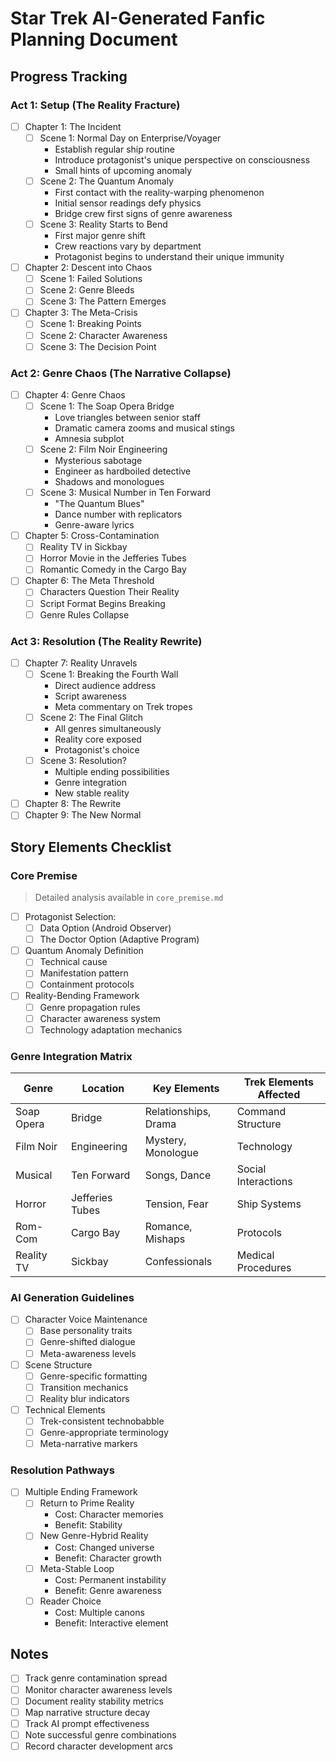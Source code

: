# Star Trek AI-Generated Fanfic Planning Document

## Progress Tracking

### Act 1: Setup (The Reality Fracture)
- [ ] Chapter 1: The Incident
  - [ ] Scene 1: Normal Day on Enterprise/Voyager
    - Establish regular ship routine
    - Introduce protagonist's unique perspective on consciousness
    - Small hints of upcoming anomaly
  - [ ] Scene 2: The Quantum Anomaly
    - First contact with the reality-warping phenomenon
    - Initial sensor readings defy physics
    - Bridge crew first signs of genre awareness
  - [ ] Scene 3: Reality Starts to Bend
    - First major genre shift
    - Crew reactions vary by department
    - Protagonist begins to understand their unique immunity
- [ ] Chapter 2: Descent into Chaos
  - [ ] Scene 1: Failed Solutions
  - [ ] Scene 2: Genre Bleeds
  - [ ] Scene 3: The Pattern Emerges
- [ ] Chapter 3: The Meta-Crisis
  - [ ] Scene 1: Breaking Points
  - [ ] Scene 2: Character Awareness
  - [ ] Scene 3: The Decision Point

### Act 2: Genre Chaos (The Narrative Collapse)
- [ ] Chapter 4: Genre Chaos
  - [ ] Scene 1: The Soap Opera Bridge
    - Love triangles between senior staff
    - Dramatic camera zooms and musical stings
    - Amnesia subplot
  - [ ] Scene 2: Film Noir Engineering
    - Mysterious sabotage
    - Engineer as hardboiled detective
    - Shadows and monologues
  - [ ] Scene 3: Musical Number in Ten Forward
    - "The Quantum Blues"
    - Dance number with replicators
    - Genre-aware lyrics
- [ ] Chapter 5: Cross-Contamination
  - [ ] Reality TV in Sickbay
  - [ ] Horror Movie in the Jefferies Tubes
  - [ ] Romantic Comedy in the Cargo Bay
- [ ] Chapter 6: The Meta Threshold
  - [ ] Characters Question Their Reality
  - [ ] Script Format Begins Breaking
  - [ ] Genre Rules Collapse

### Act 3: Resolution (The Reality Rewrite)
- [ ] Chapter 7: Reality Unravels
  - [ ] Scene 1: Breaking the Fourth Wall
    - Direct audience address
    - Script awareness
    - Meta commentary on Trek tropes
  - [ ] Scene 2: The Final Glitch
    - All genres simultaneously
    - Reality core exposed
    - Protagonist's choice
  - [ ] Scene 3: Resolution?
    - Multiple ending possibilities
    - Genre integration
    - New stable reality
- [ ] Chapter 8: The Rewrite
- [ ] Chapter 9: The New Normal

## Story Elements Checklist

### Core Premise
> Detailed analysis available in `core_premise.md`
- [ ] Protagonist Selection:
  - [ ] Data Option (Android Observer)
  - [ ] The Doctor Option (Adaptive Program)
- [ ] Quantum Anomaly Definition
  - [ ] Technical cause
  - [ ] Manifestation pattern
  - [ ] Containment protocols
- [ ] Reality-Bending Framework
  - [ ] Genre propagation rules
  - [ ] Character awareness system
  - [ ] Technology adaptation mechanics

### Genre Integration Matrix
| Genre | Location | Key Elements | Trek Elements Affected |
|-------|----------|--------------|----------------------|
| Soap Opera | Bridge | Relationships, Drama | Command Structure |
| Film Noir | Engineering | Mystery, Monologue | Technology |
| Musical | Ten Forward | Songs, Dance | Social Interactions |
| Horror | Jefferies Tubes | Tension, Fear | Ship Systems |
| Rom-Com | Cargo Bay | Romance, Mishaps | Protocols |
| Reality TV | Sickbay | Confessionals | Medical Procedures |

### AI Generation Guidelines
- [ ] Character Voice Maintenance
  - [ ] Base personality traits
  - [ ] Genre-shifted dialogue
  - [ ] Meta-awareness levels
- [ ] Scene Structure
  - [ ] Genre-specific formatting
  - [ ] Transition mechanics
  - [ ] Reality blur indicators
- [ ] Technical Elements
  - [ ] Trek-consistent technobabble
  - [ ] Genre-appropriate terminology
  - [ ] Meta-narrative markers

### Resolution Pathways
- [ ] Multiple Ending Framework
  - [ ] Return to Prime Reality
    - Cost: Character memories
    - Benefit: Stability
  - [ ] New Genre-Hybrid Reality
    - Cost: Changed universe
    - Benefit: Character growth
  - [ ] Meta-Stable Loop
    - Cost: Permanent instability
    - Benefit: Genre awareness
  - [ ] Reader Choice
    - Cost: Multiple canons
    - Benefit: Interactive element

## Notes
- [ ] Track genre contamination spread
- [ ] Monitor character awareness levels
- [ ] Document reality stability metrics
- [ ] Map narrative structure decay
- [ ] Track AI prompt effectiveness
- [ ] Note successful genre combinations
- [ ] Record character development arcs 